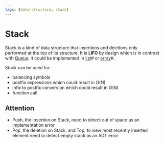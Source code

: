 ```yaml
---
tags: [data-structure, stack]
---
```


# Stack

Stack is a kind of data structure that insertions and deletions only performed
at the top of its structure. It is **LIFO** by design which is in contrast with
[Queue](202112101836.md). It could be implemented in [list](202112031205.md)# or
[array](202112031221.md)#.

Stack can be used for:
- balancing symbols
- postfix expressions which could result in O(N)
- infix to postfix conversion which could result in O(N)
- function call

## Attention

- Push, the insertion on Stack, need to detect out of space as an
  implementation error
- Pop, the deletion on Stack, and Top, to view most recently inserted element
  need to detect empty stack as an ADT error
